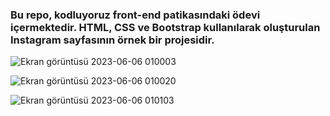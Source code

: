 
### Bu repo, kodluyoruz front-end patikasındaki ödevi içermektedir. HTML, CSS ve Bootstrap kullanılarak oluşturulan Instagram sayfasının örnek bir projesidir.

![Ekran görüntüsü 2023-06-06 010003](https://github.com/betuloran/InstagramClone/assets/116026974/3d90a184-ae93-4b8d-9c0f-66dc0992abc2)

![Ekran görüntüsü 2023-06-06 010020](https://github.com/betuloran/InstagramClone/assets/116026974/f30683c7-8e46-446d-97d6-e6adfd59cc9d)

![Ekran görüntüsü 2023-06-06 010103](https://github.com/betuloran/InstagramClone/assets/116026974/d9fe8e29-20a6-40b1-9d8d-a72a0060c499)
